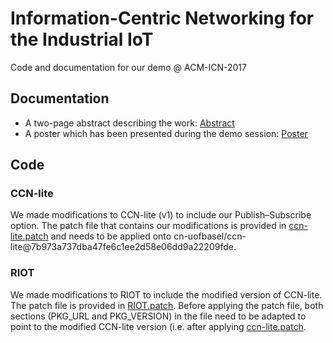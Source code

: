 # Information-Centric Networking for the Industrial IoT
Code and documentation for our demo @ ACM-ICN-2017

## Documentation
- A two-page abstract describing the work:
[Abstract](https://inet.haw-hamburg.de/papers/gkslp-inii-17.pdf)
- A poster which has been presented during the demo session:
[Poster](ACM-ICN-17_Poster.pdf)

## Code

### CCN-lite
We made modifications to CCN-lite (v1) to include our Publish–Subscribe option.
The patch file that contains our modifications is provided in [ccn-lite.patch](ccn-lite.patch)
and needs to be applied onto cn-uofbasel/ccn-lite@7b973a737dba47fe6c1ee2d58e06dd9a22209fde.

### RIOT
We made modifications to RIOT to include the modified version of CCN-lite.
The patch file is provided in [RIOT.patch](RIOT.patch). Before applying the
patch file, both sections (PKG\_URL and PKG\_VERSION) in the file need to be adapted
to point to the modified CCN-lite version (i.e. after applying [ccn-lite.patch](ccn-lite.patch).
